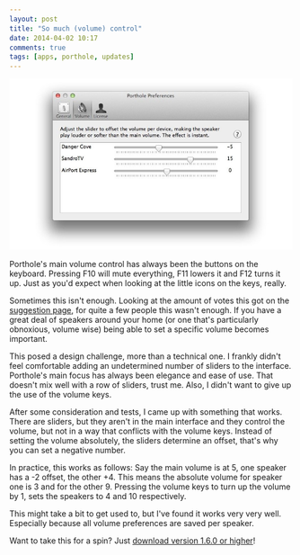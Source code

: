 ```yaml
---
layout: post
title: "So much (volume) control"
date: 2014-04-02 10:17
comments: true
tags: [apps, porthole, updates]
---
```


![Porthole volume control](/assets/img/old/content/porthole-volumecontrol.jpg)

Porthole's main volume control has always been the buttons on the keyboard. Pressing F10 will mute everything, F11 lowers it and F12 turns it up. Just as you'd expect when looking at the little icons on the keys, really.

<!-- more -->

Sometimes this isn't enough. Looking at the amount of votes this got on the [suggestion page](http://porthole.uservoice.com/forums/151703-general/suggestions/3661146-adjust-airplay-devices-audio-levels-individually), for quite a few people this wasn't enough. If you have a great deal of speakers around your home (or one that's particularly obnoxious, volume wise) being able to set a specific volume becomes important.

This posed a design challenge, more than a technical one. I frankly didn't feel comfortable adding an undetermined number of sliders to the interface. Porthole's main focus has always been elegance and ease of use. That doesn't mix well with a row of sliders, trust me. Also, I didn't want to give up the use of the volume keys.

After some consideration and tests, I came up with something that works. There are sliders, but they aren't in the main interface and they control the volume, but not in a way that conflicts with the volume keys. Instead of setting the volume absolutely, the sliders determine an offset, that's why you can set a negative number.

In practice, this works as follows: Say the main volume is at 5, one speaker has a -2 offset, the other +4. This means the absolute volume for speaker one is 3 and for the other 9. Pressing the volume keys to turn up the volume by 1, sets the speakers to 4 and 10 respectively.

This might take a bit to get used to, but I've found it works very very well. Especially because all volume preferences are saved per speaker.

Want to take this for a spin? Just [download version 1.6.0 or higher](http://www.getporthole.com/download)!
